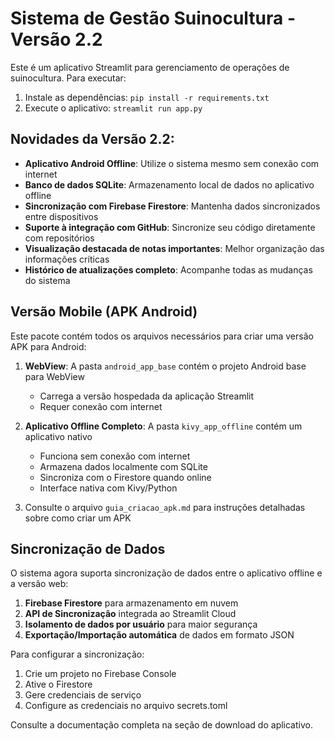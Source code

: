 # Sistema de Gestão Suinocultura - Versão 2.2

Este é um aplicativo Streamlit para gerenciamento de operações de suinocultura. Para executar:

1. Instale as dependências: `pip install -r requirements.txt`
2. Execute o aplicativo: `streamlit run app.py`

## Novidades da Versão 2.2:
- **Aplicativo Android Offline**: Utilize o sistema mesmo sem conexão com internet
- **Banco de dados SQLite**: Armazenamento local de dados no aplicativo offline
- **Sincronização com Firebase Firestore**: Mantenha dados sincronizados entre dispositivos
- **Suporte à integração com GitHub**: Sincronize seu código diretamente com repositórios
- **Visualização destacada de notas importantes**: Melhor organização das informações críticas
- **Histórico de atualizações completo**: Acompanhe todas as mudanças do sistema

## Versão Mobile (APK Android)

Este pacote contém todos os arquivos necessários para criar uma versão APK para Android:

1. **WebView**: A pasta `android_app_base` contém o projeto Android base para WebView
   - Carrega a versão hospedada da aplicação Streamlit
   - Requer conexão com internet

2. **Aplicativo Offline Completo**: A pasta `kivy_app_offline` contém um aplicativo nativo
   - Funciona sem conexão com internet
   - Armazena dados localmente com SQLite
   - Sincroniza com o Firestore quando online
   - Interface nativa com Kivy/Python
   
3. Consulte o arquivo `guia_criacao_apk.md` para instruções detalhadas sobre como criar um APK

## Sincronização de Dados

O sistema agora suporta sincronização de dados entre o aplicativo offline e a versão web:

1. **Firebase Firestore** para armazenamento em nuvem
2. **API de Sincronização** integrada ao Streamlit Cloud
3. **Isolamento de dados por usuário** para maior segurança
4. **Exportação/Importação automática** de dados em formato JSON

Para configurar a sincronização:
1. Crie um projeto no Firebase Console
2. Ative o Firestore
3. Gere credenciais de serviço
4. Configure as credenciais no arquivo secrets.toml

Consulte a documentação completa na seção de download do aplicativo.